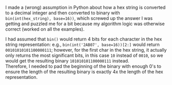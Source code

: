 I made a (wrong) assumption in Python about how a hex string is converted to a decimal integer
and then converted to binary with `bin(int(hex_string), base=16))`, which screwed up 
the answer I was getting and puzzled me for a bit because my algorithm logic 
was otherwise correct (worked on all the examples).

I had assumed that `bin()` would return 4 bits for each character in the hex string 
representation: e.g., `bin(int('2AB07', base=16))[2:]` would return `00101010101100000111`;
however, for the first char in the hex string, it actually only returns the most significant bits, 
in this case `10` instead of `0010`, so we would get the resulting binary `101010101100000111` instead.  
Therefore, I needed to pad the beginning of the binary with enough 0's to ensure the length 
of the resulting binary is exactly 4x the length of the hex representation.